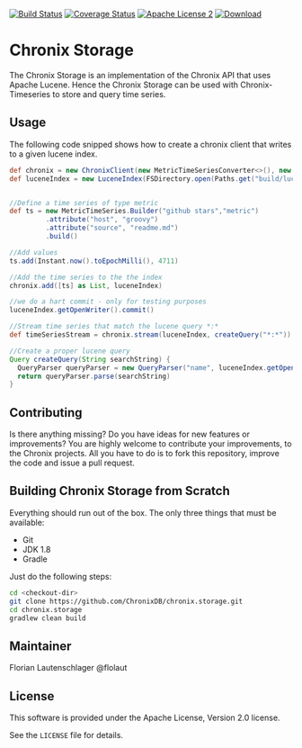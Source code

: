 [![Build Status](https://travis-ci.org/ChronixDB/chronix.storage.svg)](https://travis-ci.org/ChronixDB/chronix.storage)
[![Coverage Status](https://coveralls.io/repos/github/ChronixDB/chronix.storage/badge.svg?branch=master)](https://coveralls.io/github/ChronixDB/chronix.storage?branch=master)
[![Apache License 2](http://img.shields.io/badge/license-ASF2-blue.svg)](https://github.com/ChronixDB/chronix.storage/blob/master/LICENSE)
[ ![Download](https://api.bintray.com/packages/chronix/maven/chronix-storage/images/download.svg) ](https://bintray.com/chronix/maven/chronix-storage/_latestVersion)

# Chronix Storage
The Chronix Storage is an implementation of the Chronix API that uses Apache Lucene.
Hence the Chronix Storage can be used with Chronix-Timeseries to store and query time series.

## Usage
The following code snipped shows how to create a chronix client that writes to a given lucene index.
```groovy
def chronix = new ChronixClient(new MetricTimeSeriesConverter<>(), new ChronixLuceneStorage(200, ChronixTimeSeriesDefaults.GROUP_BY, ChronixTimeSeriesDefaults.REDUCE))
def luceneIndex = new LuceneIndex(FSDirectory.open(Paths.get("build/lucene")), new StandardAnalyzer())


//Define a time series of type metric
def ts = new MetricTimeSeries.Builder("github stars","metric")
         .attribute("host", "groovy")
         .attribute("source", "readme.md")
         .build()

//Add values
ts.add(Instant.now().toEpochMilli(), 4711)

//Add the time series to the the index
chronix.add([ts] as List, luceneIndex)

//we do a hart commit - only for testing purposes
luceneIndex.getOpenWriter().commit()

//Stream time series that match the lucene query *:*
def timeSeriesStream = chronix.stream(luceneIndex, createQuery("*:*"))

//Create a proper lucene query
Query createQuery(String searchString) {
  QueryParser queryParser = new QueryParser("name", luceneIndex.getOpenWriter().getAnalyzer())
  return queryParser.parse(searchString)
}
```

## Contributing
Is there anything missing? Do you have ideas for new features or improvements? You are highly welcome to contribute
your improvements, to the Chronix projects. All you have to do is to fork this repository,
improve the code and issue a pull request.

## Building Chronix Storage from Scratch
Everything should run out of the box. The only three things that must be available:
- Git
- JDK 1.8
- Gradle

Just do the following steps:

```bash
cd <checkout-dir>
git clone https://github.com/ChronixDB/chronix.storage.git
cd chronix.storage
gradlew clean build
```

## Maintainer

Florian Lautenschlager @flolaut

## License

This software is provided under the Apache License, Version 2.0 license.

See the `LICENSE` file for details.
